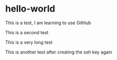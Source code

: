 # hello-world

This is a test, I am learning to use GitHub

This is a second test

This is a very long test

This is another test after creating the ssh key again